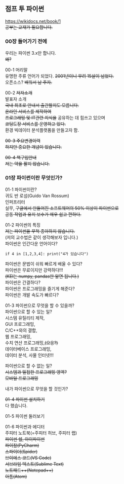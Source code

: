 ## 점프 투 파이썬  
  
  https://wikidocs.net/book/1  
  ~~공부는 교재가 필요합니다.~~   
  
### 00장 들어가기 전에  
  우리는 파이썬 3.x만 합니다.  
  ~~왜?~~  
  
00-1 머리말  
  유명한 주류 언어가 되었다.
  ~~2001년이니 무려 15살이 넘었다.~~  
  오픈소스? ~~배워서 남 주자.~~  
  
00-2 ~~저자소개~~  
  발표자 소개  
  ~~국내 최초로 안내서 출간할지도 모릅니다.~~  
  ~~온라인 서비스를 제작하여~~  
  ~~프로그래밍 및 IT관련 지식을~~ 공유하는 데 힘쓰고 있으며  
  ~~코딩도장 서비스를 운영하고 있다.~~  
  환경 빅데이터 분석플랫폼을 만들고자 함.  
  
~~00-3 주요변경이력~~  
  ~~하지만 중요한 개념이 있습니다.~~  
  
~~00-4 책구입안내~~  
  ~~저는 약을 팔지 않습니다.~~  
  
  
### 01장 파이썬이란 무엇인가?  
  
01-1 파이썬이란?  
  귀도 반 로섬(Guido Van Rossum)  
  인퍼프리터  
  실무, ~~구글에서 만들어진 소프트웨어의 50% 이상이 파이썬으로~~  
  ~~공동 작업과 유지 보수가 매우 쉽고 편하다.~~  
  
01-2 파이썬의 특징  
  ~~저는 파이썬을 무척 종아하지 않습니다.~~  
  (저의 교수법은 같이 생각해보자 입니다.)  
  파이썬은 인간다운 언어이다?
~~~
if 4 in [1,2,3,4]: print("4가 있습니다")
~~~
  파이썬은 문법이 쉬워 빠르게 배울 수 있다?  
  파이썬은 무료이지만 강력하다!!!  
  ~~(KEI는 numpy, pandas만 알면 됩니다.)~~  
  파이썬은 간결하다?  
  파이썬은 프로그래밍을 즐기게 해준다?  
  파이썬은 개발 속도가 빠르다?  
  
01-3 파이썬으로 무엇을 할 수 있을까?   
  파이썬으로 할 수 있는 일?  
  시스템 유틸리티 제작,  
  GUI 프로그래밍,  
  C/C++와의 결합,  
  웹 프로그래밍,  
  수치 연산 프로그래밍,~~(으응?)~~  
  데이터베이스 프로그래밍,  
  데이터 분석, 사물 인터넷!!!  
  
  
  파이썬으로 할 수 없는 일?  
  ~~시스템과 밀접한 프로그래밍 영역?~~  
  ~~모바일 프로그래밍~~  
  
  
  내가 파이썬으로 무엇을 할 것인가?  
  
  
~~01-4 파이썬 설치하기~~  
  다 했습니다.
  
01-5 파이썬 둘러보기  
  
01-6 파이썬과 에디터  
  주피터 노트북(=주피터 허브, 주피터 랩)  
  ~~파이썬 쉘, 아이파이썬~~  
  ~~파이참(PyCharm)~~  
  ~~스파이더(Spider)~~  
  ~~브이에스 코드(VS Code)~~  
  ~~서브라임 텍스트(Sublime Text)~~  
  ~~노트패드++(Notepad++)~~  
  ~~아톰(Atom)~~  
